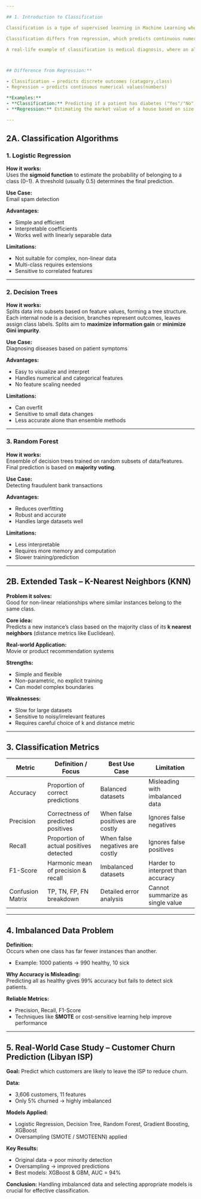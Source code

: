```yaml
---

## 1. Introduction to Classification

Classification is a type of supervised learning in Machine Learning where the target variable is categorical. Instead of predicting a continuous value, the task is to assign an observation to a predefined class. For example, a classification model may determine whether a transaction is fraudulent or legitimate.

Classification differs from regression, which predicts continuous numerical values. Regression estimates how much (e.g., predicting house prices), while classification determines which class (e.g., whether an email is spam or not).

A real-life example of classification is medical diagnosis, where an algorithm predicts whether a patient has diabetes (yes/no). A real-life example of regression is predicting the selling price of a used car based on its mileage, age, and brand.



## Difference from Regression:**  

- Classification → predicts discrete outcomes (catagory,class)  
- Regression → predicts continuous numerical values(numbers)  

**Examples:**  
- **Classification:** Predicting if a patient has diabetes ("Yes"/"No")  
- **Regression:** Estimating the market value of a house based on size and location

---
```


## 2A. Classification Algorithms

### 1. Logistic Regression

**How it works:**  
Uses the **sigmoid function** to estimate the probability of belonging to a class (0–1). A threshold (usually 0.5) determines the final prediction.

**Use Case:**  
Email spam detection

**Advantages:**  
- Simple and efficient  
- Interpretable coefficients  
- Works well with linearly separable data  

**Limitations:**  
- Not suitable for complex, non-linear data  
- Multi-class requires extensions  
- Sensitive to correlated features

---

### 2. Decision Trees

**How it works:**  
Splits data into subsets based on feature values, forming a tree structure. Each internal node is a decision, branches represent outcomes, leaves assign class labels. Splits aim to **maximize information gain** or **minimize Gini impurity**.

**Use Case:**  
Diagnosing diseases based on patient symptoms

**Advantages:**  
- Easy to visualize and interpret  
- Handles numerical and categorical features  
- No feature scaling needed

**Limitations:**  
- Can overfit  
- Sensitive to small data changes  
- Less accurate alone than ensemble methods

---

### 3. Random Forest

**How it works:**  
Ensemble of decision trees trained on random subsets of data/features. Final prediction is based on **majority voting**.

**Use Case:**  
Detecting fraudulent bank transactions

**Advantages:**  
- Reduces overfitting  
- Robust and accurate  
- Handles large datasets well

**Limitations:**  
- Less interpretable  
- Requires more memory and computation  
- Slower training/prediction

---

## 2B. Extended Task – K-Nearest Neighbors (KNN)

**Problem it solves:**  
Good for non-linear relationships where similar instances belong to the same class.

**Core idea:**  
Predicts a new instance’s class based on the majority class of its **k nearest neighbors** (distance metrics like Euclidean).

**Real-world Application:**  
Movie or product recommendation systems

**Strengths:**  
- Simple and flexible  
- Non-parametric, no explicit training  
- Can model complex boundaries

**Weaknesses:**  
- Slow for large datasets  
- Sensitive to noisy/irrelevant features  
- Requires careful choice of k and distance metric

---

## 3. Classification Metrics

| Metric          | Definition / Focus                 | Best Use Case                     | Limitation                          |
|-----------------|----------------------------------|----------------------------------|------------------------------------|
| Accuracy        | Proportion of correct predictions | Balanced datasets                 | Misleading with imbalanced data    |
| Precision       | Correctness of predicted positives| When false positives are costly   | Ignores false negatives             |
| Recall          | Proportion of actual positives detected | When false negatives are costly | Ignores false positives             |
| F1-Score        | Harmonic mean of precision & recall | Imbalanced datasets              | Harder to interpret than accuracy   |
| Confusion Matrix| TP, TN, FP, FN breakdown          | Detailed error analysis           | Cannot summarize as single value   |


---

## 4. Imbalanced Data Problem

**Definition:**  
Occurs when one class has far fewer instances than another.  
- Example: 1000 patients → 990 healthy, 10 sick

**Why Accuracy is Misleading:**  
Predicting all as healthy gives 99% accuracy but fails to detect sick patients.

**Reliable Metrics:**  
- Precision, Recall, F1-Score  
- Techniques like **SMOTE** or cost-sensitive learning help improve performance

---

## 5. Real-World Case Study – Customer Churn Prediction (Libyan ISP)

**Goal:** Predict which customers are likely to leave the ISP to reduce churn.

**Data:**  
- 3,606 customers, 11 features  
- Only 5% churned → highly imbalanced

**Models Applied:**  
- Logistic Regression, Decision Tree, Random Forest, Gradient Boosting, XGBoost  
- Oversampling (SMOTE / SMOTEENN) applied

**Key Results:**  
- Original data → poor minority detection  
- Oversampling → improved predictions  
- Best models: XGBoost & GBM, AUC = 94%

**Conclusion:** Handling imbalanced data and selecting appropriate models is crucial for effective classification.


